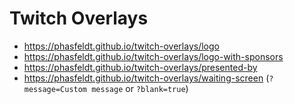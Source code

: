 # Twitch Overlays

- https://phasfeldt.github.io/twitch-overlays/logo
- https://phasfeldt.github.io/twitch-overlays/logo-with-sponsors
- https://phasfeldt.github.io/twitch-overlays/presented-by
- https://phasfeldt.github.io/twitch-overlays/waiting-screen (`?message=Custom message` or `?blank=true`)
